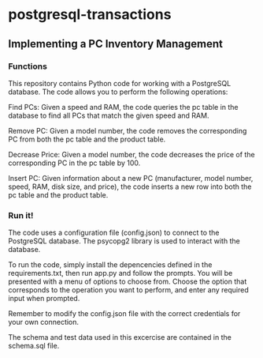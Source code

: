 # postgresql-transactions
## Implementing a PC Inventory Management

### Functions

This repository contains Python code for working with a PostgreSQL database. The code allows you to perform the following operations:

Find PCs: Given a speed and RAM, the code queries the pc table in the database to find all PCs that match the given speed and RAM.

Remove PC: Given a model number, the code removes the corresponding PC from both the pc table and the product table.

Decrease Price: Given a model number, the code decreases the price of the corresponding PC in the pc table by 100.

Insert PC: Given information about a new PC (manufacturer, model number, speed, RAM, disk size, and price), the code inserts a new row into both the pc table and the product table.

### Run it!

The code uses a configuration file (config.json) to connect to the PostgreSQL database. The psycopg2 library is used to interact with the database.

To run the code, simply install the depencencies defined in the requirements.txt, then run app.py and follow the prompts. You will be presented with a menu of options to choose from. Choose the option that corresponds to the operation you want to perform, and enter any required input when prompted.

Remember to modify the config.json file with the correct credentials for your own connection.

The schema and test data used in this excercise are contained in the schema.sql file.
